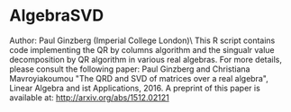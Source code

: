 # AlgebraSVD
Author: Paul Ginzberg (Imperial College London)\\
This R script contains code implementing the QR by columns algorithm and the singualr value decomposition by QR algorithm in various real algebras. For more details, please consult the following paper:
Paul Ginzberg and Christiana Mavroyiakoumou "The QRD and SVD of matrices over a real algebra", Linear Algebra and ist Applications, 2016.
A preprint of this paper is available at:
http://arxiv.org/abs/1512.02121
